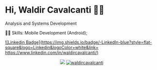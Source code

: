 

# Hi, Waldir Cavalcanti :wave::smiley:

Analysis and Systems Development 

👨‍💻  Skills: Mobile Development (Android);

[![Linkedin Badge](https://img.shields.io/badge/-LinkedIn-blue?style=flat-square&logo=Linkedin&logoColor=white&link=
https://www.linkedin.com/in/waldircavalcanti/)](https://www.linkedin.com/in/waldircavalcanti/)

<p align = "center">
  <a href="https://github.com/waldircavalcanti"><img src="https://github-readme-stats.vercel.app/api/top-langs/?username=waldircavalcanti&layout=compact&theme=dark"/></a> 
  <a href="https://github.com/waldircavalcanti"><img src="https://github-readme-stats.vercel.app/api?username=waldircavalcanti&show_icons=true&theme=dark&include_all_commits=true&count_private=true" 
  alt="waldircavalcanti"/></a>
</p> 

